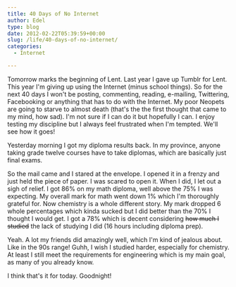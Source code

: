 ```yaml
---
title: 40 Days of No Internet
author: Edel
type: blog
date: 2012-02-22T05:39:59+00:00
slug: /life/40-days-of-no-internet/
categories:
  - Internet

---
```

Tomorrow marks the beginning of Lent. Last year I gave up Tumblr for Lent. This year I'm giving up using the Internet (minus school things). So for the next 40 days I won't be posting, commenting, reading, e-mailing, Twittering, Facebooking or anything that has to do with the Internet. My poor Neopets are going to starve to almost death (that's the the first thought that came to my mind, how sad). I'm not sure if I can do it but hopefully I can. I enjoy testing my discipline but I always feel frustrated when I'm tempted. We'll see how it goes!

Yesterday morning I got my diploma results back. In my province, anyone taking grade twelve courses have to take diplomas, which are basically just final exams.

So the mail came and I stared at the envelope. I opened it in a frenzy and just held the piece of paper. I was scared to open it. When I did, I let out a sigh of relief. I got 86% on my math diploma, well above the 75% I was expecting. My overall mark for math went down 1% which I'm thoroughly grateful for. Now chemistry is a whole different story. My mark dropped 6 whole percentages which kinda sucked but I did better than the 70% I thought I would get. I got a 78% which is decent considering <strike>how much I studied</strike> the lack of studying I did (16 hours including diploma prep).

Yeah. A lot my friends did amazingly well, which I'm kind of jealous about. Like in the 90s range! Guhh, I wish I studied harder, especially for chemistry. At least I still meet the requirements for engineering which is my main goal, as many of you already know.

I think that's it for today. Goodnight!


